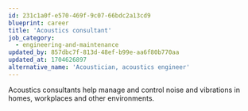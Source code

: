 ```yaml
---
id: 231c1a0f-e570-469f-9c07-66bdc2a13cd9
blueprint: career
title: 'Acoustics consultant'
job_category:
  - engineering-and-maintenance
updated_by: 857dbc7f-813d-48ef-b99e-aa6f80b770aa
updated_at: 1704626897
alternative_name: 'Acoustician, acoustics engineer'
---
```

Acoustics consultants help manage and control noise and vibrations in homes, workplaces and other environments.